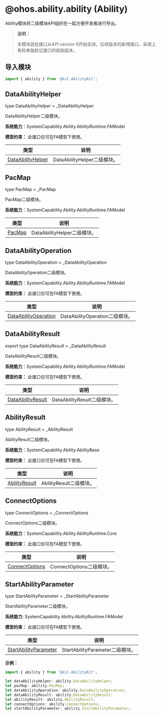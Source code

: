 # @ohos.ability.ability (Ability)

Ability模块将二级模块API组织在一起方便开发者进行导出。

> **说明：**
> 
> 本模块首批接口从API version 9开始支持。后续版本的新增接口，采用上角标单独标记接口的起始版本。

## 导入模块

```ts
import { ability } from '@kit.AbilityKit';
```

## DataAbilityHelper

type DataAbilityHelper = _DataAbilityHelper

DataAbilityHelper二级模块。

**系统能力**：SystemCapability.Ability.AbilityRuntime.FAModel

**模型约束：** 此接口仅可在FA模型下使用。

| 类型 | 说明 |
| --- | --- |
| [DataAbilityHelper](js-apis-inner-ability-dataAbilityHelper.md) | DataAbilityHelper二级模块。 |


## PacMap

type PacMap = _PacMap

PacMap二级模块。

**系统能力**：SystemCapability.Ability.AbilityRuntime.FAModel

| 类型 | 说明 |
| --- | --- |
| [PacMap](js-apis-inner-ability-dataAbilityHelper.md#pacmap) | DataAbilityHelper二级模块。 |


## DataAbilityOperation

type DataAbilityOperation = _DataAbilityOperation

DataAbilityOperation二级模块。

**系统能力**：SystemCapability.Ability.AbilityRuntime.FAModel

**模型约束：** 此接口仅可在FA模型下使用。

| 类型 | 说明 |
| --- | --- |
| [DataAbilityOperation](js-apis-inner-ability-dataAbilityOperation.md) | DataAbilityOperation二级模块。 |


## DataAbilityResult

export type DataAbilityResult = _DataAbilityResult

DataAbilityResult二级模块。

**系统能力**：SystemCapability.Ability.AbilityRuntime.FAModel

**模型约束：** 此接口仅可在FA模型下使用。

| 类型 | 说明 |
| --- | --- |
| [DataAbilityResult](js-apis-inner-ability-dataAbilityResult.md) | DataAbilityResult二级模块。 |


## AbilityResult

type AbilityResult = _AbilityResult

AbilityResult二级模块。

**系统能力**：SystemCapability.Ability.AbilityBase

**模型约束：** 此接口仅可在FA模型下使用。

| 类型 | 说明 |
| --- | --- |
| [AbilityResult](js-apis-inner-ability-abilityResult.md) | AbilityResult二级模块。 |


## ConnectOptions

type ConnectOptions = _ConnectOptions

ConnectOptions二级模块。

**系统能力**：SystemCapability.Ability.AbilityRuntime.Core

**模型约束：** 此接口仅可在FA模型下使用。

| 类型 | 说明 |
| --- | --- |
| [ConnectOptions](js-apis-inner-ability-connectOptions.md) | ConnectOptions二级模块。 |


## StartAbilityParameter

type StartAbilityParameter = _StartAbilityParameter

StartAbilityParameter二级模块。

**系统能力**: SystemCapability.Ability.AbilityRuntime.FAModel

**模型约束：** 此接口仅可在FA模型下使用。

| 类型 | 说明 |
| --- | --- |
| [StartAbilityParameter](js-apis-inner-ability-startAbilityParameter.md) | StartAbilityParameter二级模块。 |


**示例：**
```ts
import { ability } from '@kit.AbilityKit';

let dataAbilityHelper: ability.DataAbilityHelper;
let pacMap: ability.PacMap;
let dataAbilityOperation: ability.DataAbilityOperation;
let dataAbilityResult: ability.DataAbilityResult;
let abilityResult: ability.AbilityResult;
let connectOptions: ability.ConnectOptions;  
let startAbilityParameter: ability.StartAbilityParameter;
```